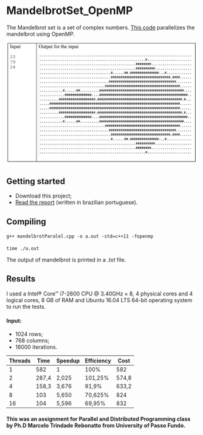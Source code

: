 # MandelbrotSet_OpenMP


The Mandelbrot set is a set of complex numbers. [This code](mandelbrotParalel.cpp) parallelizes the mandelbrot using OpenMP.


![Example](figures/example.PNG)


## Getting started

- Download this project;
- [Read the report](TechnicalReport_MandelbrotSetOpenMP.pdf) (written in brazilian portuguese).

## Compiling

```
g++ mandelbrotParalel.cpp -o a.out -std=c++11 -fopenmp

time ./a.out
```

The output of mandelbrot is printed in a *.txt* file.


## Results

I used a Intel® Core™ i7-2600 CPU @ 3.40GHz × 8, 4 physical cores and 4 logical cores, 8 GB of RAM and Ubuntu 16.04 LTS 64-bit operating system to run the tests.

#### Input: 
- 1024 rows;
- 768 columns;
- 18000 iterations.

| Threads | Time | Speedup | Efficiency | Cost |
| --- | --- | --- | --- | --- |
| 1 | 582 | 1 | 100% | 582 |
| 2 | 287,4 | 2,025 | 101,25% | 574,8 |
| 4 | 158,3 | 3,676 | 91,9% | 633,2 |
| 8 | 103 | 5,650 | 70,625% | 824 |
| 16 | 104 | 5,596 | 69,95% | 832 |

#### This was an assignment for Parallel and Distributed Programming class by Ph.D Marcelo Trindade Rebonatto from University of Passo Fundo.

